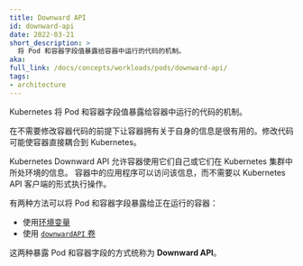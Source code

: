 ```yaml
---
title: Downward API
id: downward-api
date: 2022-03-21
short_description: >
  将 Pod 和容器字段值暴露给容器中运行的代码的机制。
aka:
full_link: /docs/concepts/workloads/pods/downward-api/
tags:
- architecture
---
```

<!--
title: Downward API
id: downward-api
date: 2022-03-21
short_description: >
  A mechanism to expose Pod and container field values to code running in a container.
aka:
full_link: /docs/concepts/workloads/pods/downward-api/
tags:
- architecture
-->
<!--
Kubernetes' mechanism to expose Pod and container field values to code running in a container.
-->
Kubernetes 将 Pod 和容器字段值暴露给容器中运行的代码的机制。
<!--more-->
<!--
It is sometimes useful for a container to have information about itself, without
needing to make changes to the container code that directly couple it to Kubernetes.
-->
在不需要修改容器代码的前提下让容器拥有关于自身的信息是很有用的。修改代码可能使容器直接耦合到 Kubernetes。

<!--
The Kubernetes downward API allows containers to consume information about themselves
or their context in a Kubernetes cluster. Applications in containers can have
access to that information, without the application needing to act as a client of
the Kubernetes API.
-->
Kubernetes Downward API 允许容器使用它们自己或它们在 Kubernetes 集群中所处环境的信息。
容器中的应用程序可以访问该信息，而不需要以 Kubernetes API 客户端的形式执行操作。

<!--
There are two ways to expose Pod and container fields to a running container:

- using [environment variables](/docs/tasks/inject-data-application/environment-variable-expose-pod-information/)
- using [a `downwardAPI` volume](/docs/tasks/inject-data-application/downward-api-volume-expose-pod-information/)

Together, these two ways of exposing Pod and container fields are called the _downward API_.
-->
有两种方法可以将 Pod 和容器字段暴露给正在运行的容器：

* 使用[环境变量](/zh-cn/docs/tasks/inject-data-application/environment-variable-expose-pod-information/)
* 使用 [`downwardAPI` 卷](/zh-cn/docs/tasks/inject-data-application/downward-api-volume-expose-pod-information/)

这两种暴露 Pod 和容器字段的方式统称为 **Downward API**。